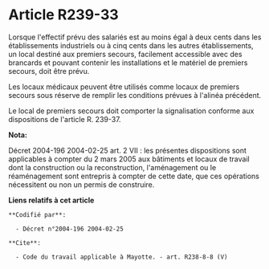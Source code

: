 # Article R239-33

Lorsque l'effectif prévu des salariés est au moins égal à deux cents dans les établissements industriels ou à cinq cents dans
les autres établissements, un local destiné aux premiers secours, facilement accessible avec des brancards et pouvant
contenir les installations et le matériel de premiers secours, doit être prévu. 

Les locaux médicaux peuvent être utilisés comme locaux de premiers secours sous réserve de remplir les conditions prévues à
l'alinéa précédent. 

Le local de premiers secours doit comporter la signalisation conforme aux dispositions de l'article R. 239-37.

**Nota:**

Décret 2004-196 2004-02-25 art. 2 VII : les présentes dispositions sont applicables à compter du 2 mars 2005 aux bâtiments et
locaux de travail dont la construction ou la reconstruction, l'aménagement ou le réaménagement sont entrepris à compter de
cette date, que ces opérations nécessitent ou non un permis de construire.

**Liens relatifs à cet article**

	**Codifié par**:

	  - Décret n°2004-196 2004-02-25

	**Cite**:

	  - Code du travail applicable à Mayotte. - art. R238-8-8 (V)
